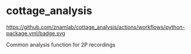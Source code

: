 # cottage_analysis 
https://github.com/znamlab/cottage_analysis/actions/workflows/python-package.yml/badge.svg

Common analysis function for 2P recordings
